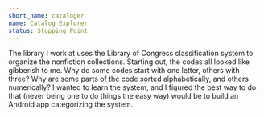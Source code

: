 ```yaml
---
short_name: cataloger
name: Catalog Explorer
status: Stopping Point
---
```

The library I work at uses the Library of Congress classification system to organize the nonfiction collections. Starting out, the codes all looked like gibberish to me. Why do some codes start with one letter, others with three? Why are some parts of the code sorted alphabetically, and others numerically? I wanted to learn the system, and I figured the best way to do that (never being one to do things the easy way) would be to build an Android app categorizing the system.
